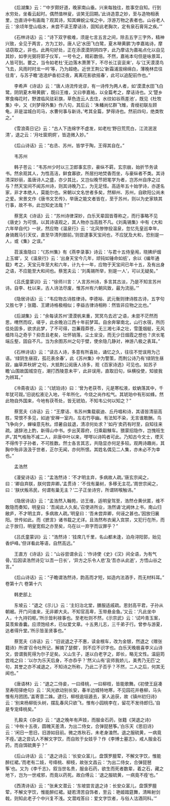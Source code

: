 <!-- { "loadSidebar": true } -->
　　《后湖集》云：“‘中岁颇好道，晚家南山垂。兴来每独往，胜事空自知。行到水穷处，坐看云起时。偶然值林叟，谈笑无回期。’此诗造意之妙，至与造物相表里，岂直诗中有画哉？观其诗，知其蝉蜕尘埃之中，浮游万物之表者也。山谷老人云：‘余顷年登山临水，未尝不读王摩诘诗，固知此老胸次，定有泉石膏肓之疾。’”

　　《石林诗话》云：“诗下双字极难，须是七言五言之间，除去五字三字外，精神兴致，全见于两言，方为工妙。唐人记‘水田飞白鹭，夏木啭黄鹂’为李嘉祐诗，摩诘窃取之，非也。此两句好处，正在添漠漠阴阴四字，此乃摩诘为嘉祐点化以自见其妙，如李光弼将郭子仪军，一号令之，精彩数倍。不然，嘉祐本句但是咏景耳，人皆可到。要之，当令如老杜‘无边落木萧萧下，不尽长江衮衮来’，与‘江天漠漠鸟飞去，风雨时时龙一吟’等，乃为超绝。近世王荆公‘新霜浦溆绵绵白，薄晚林峦往往青’，与苏子瞻‘浥浥炉香初泛夜，离离花影欲摇春’，此可以追配前作也。”

　　李希声《诗话》云：“唐人诗流传讹谬，有一诗传为两人者，如‘漠漠水田飞白鹭，阴阴夏木啭黄鹂’，既曰王维，又曰李嘉祐，以全篇考之，摩诘诗也。又‘楚乡寒食梅花时，野渡临风驻彩旗，草色连云人去住，水纹如谷燕差池’，既见《杜牧集》中，又《刘梦得外集》作八句，其后云：‘朱轓尚忆群飞雉，青绶初联左顾龟，非是湓城白司马，水曹何事与新诗。’考其全篇，梦得诗也。然前四句，绝类牧之。”

　　《雪浪斋日记》云：“古人下连绵字不虚发，如老杜‘野日荒荒白，江流泯泯清’，退之云：‘月吐窗炯炯’，皆造微入妙。”

　　《后山诗话》云：“右丞、苏州，皆学于陶，王得其自在。”

　　韦苏州

　　韩子苍云：“韦苏州少时以三卫郎事玄宗，豪纵不羁，玄宗崩，始折节务读书。然余观其人，为性高洁，鲜食寡欲，所居扫地焚香而坐，与豪纵者不类。其诗清深妙丽，虽唐诗人之盛，亦少其比，又岂似晚节把笔学为者，岂苏州自序之过与？然天宝间不闻苏州诗，则其诗晚乃工，为无足怪。高适年五十始学诗，亦遂名家，非才本绝人，莫能尔也。宋朝以文名世者多矣，然柳州、苏州，自欧阳公尚未之爱。宋景文作《唐书文艺传》，举唐之能文者皆在，至于苏州，则以为史家轶其行事，故不书，此岂知史法哉？”

　　蔡宽夫《诗话》云：“苏州诗律深妙，白乐天辈固皆尊称之，而行事略不见《唐史》为可恨。以其诗语观之，其人物亦当高胜不凡。《刘禹锡集》中有《大和六年举自代》一状，然应物《温泉行》云：‘北风惨惨投温泉，忽忆先皇巡幸年，身骑厩马引天仗，直至华清列御前。’则尝逮事天宝间也，不应犹及大和，恐别是一人，或《集》之误。”

　　苕溪渔隐曰：“《苏州集》有《燕李录事》诗云：‘与君十五侍皇闱，晓拂炉烟上玉墀’，又《温泉行》云：‘出身天宝今几年，顽钝如锤命如纸’，余以《编年通载》考之，天宝元年至大和六年，计九十一年，应物于天宝间已年十五，及有出身之语，不应能至大和间也。蔡宽夫云：‘刘禹锡所举，别是一人’，可以无疑矣。”

　　《吕氏童蒙训》云：“徐师川言：‘人言苏州诗，多言其古淡，乃是不知言苏州诗。自李、杜以来，古人诗法尽废，惟苏州有六朝风致，最为流丽。’”

　　《隐居诗话》云：“韦应物古诗胜律诗。李德裕、武元衡则律诗胜古诗，五字句又胜七字；张籍、王建诗格极相似；李益古律诗相称：然皆非应物之比也。”

　　《后湖集》云：“余每读苏州‘漠漠帆来重，冥冥鸟去迟’之语，未尝不茫然而思，喟然而叹，嗟乎，此余晚泊江西十年前梦耳。自余奔窜南北，山行水宿，所历佳处固多，欲求此梦，了不可得，岂蒹葭莽苍，无三湘七泽之壮，雪蓬烟艇，无风樯阵马之奇乎？抑吾且老矣，壮怀销落，尘土坌没，而无少日烟霞之想也？庆长笔端丘壑，固自不凡，当为余图苏州之句于壁，使余隐几静对，神游八极之表耳。”

　　《石林诗话》云：“读古人诗，多意有所喜处，诵忆之久，往往不觉误用为己语。‘绿阴生昼寂，孤花表余春’，此《苏州集》中为警策，而荆公诗乃有‘绿阴生昼寂，幽草弄秋妍’之句，大抵荆公阅唐人诗多，观《百家诗选》可见也。如苏子瞻‘山围故国城空在，潮打西陵意未平’，此非误用，直取旧句，纵横役使，知彼我为辨耳。”

　　《冷斋夜话》云：“《琥珀诗》曰：‘曾为老茯苓，元是寒松液，蚊蚋落其中，千年犹可觌。’旧说松液沦入地，千年所化，今烧之尚作松气。其琥珀中有形如蜂。然此物自外国来，今地有茯苓处，皆无琥珀，不知韦公何以知之？”

　　蔡宽夫《诗话》云：“王摩诘、韦苏州集载裴迪、丘丹唱和诗，其语皆清丽高胜，常恨不多见，如迪‘安禅一室内，左右竹亭幽。有法知不染，无言谁敢酬。鸟飞争向夕，蝉噪意先秋。烦暑自兹退，清凉何处求？’如丹‘卖药有时至，自知往来疏。遽辞池上酌，新得山中书。步出芙蓉府，归乘觳觫车。猥蒙招隐作，岂愧班生庐。’其气格殆不减二人，非唐中叶以来，嘐嘐以诗鸣者可此。乃知古今文士，堙灭不得传于子孙者，不可胜数。然士各言其志，共隐显亦何足多较。观两诗趣尚，其胸中殆非汲汲于世者，正尔无闻，亦何所恨。其姓名偶见二人集，亦未必不为幸也。”

　　孟浩然

　　《漫叟诗话》云：“孟浩然诗：‘不才明主弃，多病故人疏。’唐玄宗闻之，曰：‘卿自弃朕，朕何尝弃卿。’孟贯诗：‘不伐有巢树，多移无主花。’周世宗闻之，曰：‘朕伏叛吊民，何谓有巢无主？’二子正坐诗穷，所谓转喉触讳。”

　　《隐居诗话》云：“孟浩然入翰苑，访王维，适明皇驾至，浩然仓黄伏匿，维不敢隐而奏知，明皇曰：‘吾闻此人久矣。’召使进所业，浩然诵‘北阙休上书，南山归敝庐，不才明主弃，多病故人疏。’明皇曰：‘吾未尝弃卿，何诬之甚也。’因放归襄阳。世传如此。而《摭言》诸书载之尤详。且浩然布衣阑入宫禁，又犯行在所，而止于放归，明皇宽假之亦至矣，乌在以一弃字而议罪乎？”

　　《吕氏童蒙训》云：“浩然诗：‘挂席几千里，名山都未逢，泊舟浔阳郭，始见香炉峰。’但详看此等语，自然高远。”

　　王直方《诗话》云：“山谷尝谓余云：‘作诗使《史》《汉》间全语，为有气骨。’后因读浩然诗见‘以吾一日长’，‘异方之乐令人悲’及‘吾亦从此逝’，方悟山谷之言。”

　　《后山诗话》云：“子瞻谓浩然诗，韵高而才短，如造内法酒手，而无材料耳。”
卷第十六
卷第十六

　　韩吏部上

　　东坡云：“退之《示儿》云：‘主妇治北堂，膳服适戚疏。恩封高平君，子孙从朝裾。开门问谁来，无非卿大夫。不知官高卑，玉带悬金鱼。’又云：‘凡此坐中人，十九持钧枢。’所示皆利禄事也。至老杜则不然，《示宗武》云：‘试吟青玉案，莫羡紫香囊。应须饱经术，已似爱文章。十五男儿志，三千弟子行。曾参与游夏，达者得升堂。’所示皆圣贤事也。”

　　蔡宽夫《诗话》云：“旧说退之子不惠，读金根车，改为金银，然退之《赠张籍诗》所谓‘召令吐所记，解摘了瑟僴’，则不应不识字也。白乐天晚极喜李义山诗文，尝谓我死得为尔子足矣。义山生子，遂以白老字之，即长，略无文性。温庭筠尝戏之曰：‘以尔为乐天后身，不亦忝乎？’然义山有‘衮师我娇儿，美秀乃无匹’之句，其誉之亦不减退之，不知诗之所称，乃此二子否乎？不然，二人之后，何其无闻也。”

　　《唐语林》云：“退之二侍妾，一曰绛桃，一曰柳枝，皆能歌舞。《初使王庭凑至寿阳驿绝句》云：‘风光欲动别长安，春半边城特地寒，不见园花并巷柳，马头惟有月团团。’盖寄意二姝。逮归，柳枝逾垣遁去，家人追获，故《镇州初归诗》云：‘别来杨柳街头树，摆乱春风只欲飞，惟有小园桃李在，留花不发待郎归。’自是专宠绛桃矣。”

　　孔毅夫《杂说》云：“退之晚年有声妓，而服金石药，张籍《哭退之诗》云：‘中秋十五夜，圆魄天差清，为出二侍女，合弹琵琶筝。’白乐天《思旧诗》云：‘闲日一思旧，旧游如目前。微之炼秋石，未老身溘然。退之服硫黄，一病竟不痊。’退之尝讥人不解文字饮，而自败于女妓乎？作《李博士墓志》，戒人服金石药，而自饵硫黄乎？”

　　《后山诗话》云：“退之诗云：‘长安众富儿，盘馔罗膻荤，不解文字饮，惟能醉红裙。’而老有二妓，号绛桃、柳枝，故张文昌云：‘为出二侍女，合弹琵琶筝’也。又为《李千志》，叙当世名贵，服金石药，欲生而死者数辈，着之石，藏之地下，岂为一世戒邪，而竟以药死。故白傅云：‘退之服硫黄，一病竟不痊’也。”

　　《西清诗话》云：“张耒文潜云：‘东坡尝言退之诗：长安众富儿，盘馔罗膻荤，不解文字饮，惟能醉红裙。疑若清苦自饰者，至云：艳姬踏筵舞，清眸射剑戟，则知此老子个中兴复不浅。文潜戏答曰：爱文字饮者，与俗人沽酒同科。’”

